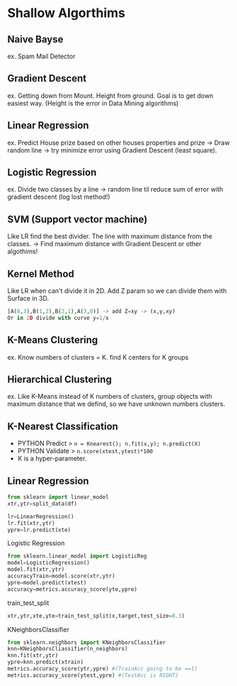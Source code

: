 # Shallow Algorthims

## Naive Bayse

ex. Spam Mail Detector

## Gradient Descent

ex. Getting down from Mount. Height from ground. Goal is to get down easiest way. (Height is the error in Data Mining algorithms)

## Linear Regression

ex. Predict House prize based on other houses properties and prize -> Draw random line -> try minimize error using Gradient Descent (least square).

## Logistic Regression

ex. Divide two classes by a line -> random line til reduce sum of error with gradient descent (log lost method!)

## SVM (Support vector machine)

Like LR find the best divider. The line with maximum distance from the classes. -> Find maximum distance with Gradient Descent or other algothims!

## Kernel Method

Like LR when can't divide it in 2D. Add Z param so we can divide them with Surface in 3D.

```py
[A(0,3),B(1,2),B(2,1),A(3,0)] -> add Z=xy -> (x,y,xy)
Or in 2D divide with curve y=1/x
```

## K-Means Clustering

ex. Know numbers of clusters = K. find K centers for K groups

## Hierarchical Clustering

ex. Like K-Means instead of K numbers of clusters, group objects with maximum distance that we defind, so we have unknown numbers clusters.

## K-Nearest Classification

- PYTHON Predict > `n = Knearest(); n.fit(x,y); n.predict(X)`
- PYTHON Validate > `n.score(xtest,ytest)*100`
- K is a hyper-parameter.

## Linear Regression

```py
from sklearn import linear_model
xtr,ytr=split_data(df)

lr=LinearRegression()
lr.fit(xtr,ytr)
ypre=lr.predict(xte)
```

Logistic Regression

```py
from sklearn.linear_model import LogisticReg
model=LogisticRegression()
model.fit(xtr,ytr)
accuracyTrain=model.score(xtr,ytr)
ypre=model.predict(xtest)
accuracy=metrics.accuracy_score(yte,ypre)
```

train_test_split

```py
xtr,ytr,xte,yte=train_test_split(x,target,test_size=0.3)
```

KNeighborsClassifier

```py
from sklearn.neighbors import KNeighborsClassifier
knn=KNeighborsCliassifier(n_neighbors)
knn.fit(xtr,ytr)
ypre=knn.predict(xtrain)
metrics.accuracy_score(ytr,ypre) #(TrainAcc going to be ==1)
metrics.accuracy_score(ytest,ypre) #(TestAcc is RIGHT)
```
